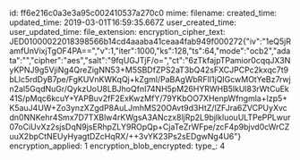 id: ff6e216c0a3e3a95c002410537a270c0
mime: 
filename: 
created_time: 
updated_time: 2019-03-01T16:59:35.667Z
user_created_time: 
user_updated_time: 
file_extension: 
encryption_cipher_text: JED01000022018398566b14cd4aaaba41ceaa4fab949f000272{"iv":"1eQ5jRamfUnVixjTgOF4PA==","v":1,"iter":1000,"ks":128,"ts":64,"mode":"ocb2","adata":"","cipher":"aes","salt":"9fqUGJTjF/o=","ct":"6zTkfajpTPamior0cqqJX3NyKPNJ9g5VjiNg4QreZigNN53+M5SBDfZPS2aT3bQ42sFXCJPCPc2kxqc7t9bLlc5rdDyB7pe/FgKUVnKWKqQj+kZgml/PaBAgWbRFlI1jQIGcwMOtYeBz7rwjn2al5GqdNuGr/QykzUoU8LBJhoQfnI74NH5pM26HYRWHB5lkUl83rWtCuEk41S/pMqc6kcuY+YAPBuv2fF2ExKwzMfY/79YKbOO7XHenpWfngmla+Izp5+K5auJ4UW+Zo3ynzXZgdP8AuLJmhMS20OAvt9d3HtZ/lZFJra6ZVCPUyXvcdn0NNKehr4Smx7D7TXBlw4rKWgsA3ANczx8ljRp2L9bjIkluouULTPePPLwur07oCiUvXz2sjsDqN9jsERhpZLY9ROpQp+CjaTeZrWFpe/zcF4p9bjvd0cWrCZuuX2bpCtNEUyHyagtDZcHqRX/++3vYK23Ps2sEDgwNg4U6"}
encryption_applied: 1
encryption_blob_encrypted: 
type_: 4
